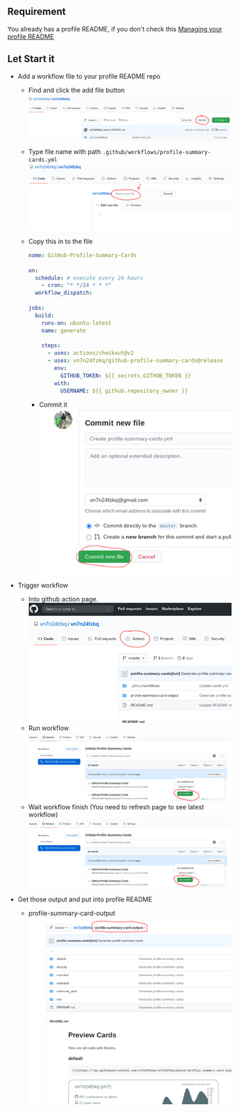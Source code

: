 ## Requirement

You already has a profile README, if you don't check this [Managing your profile README
](https://docs.github.com/en/github/setting-up-and-managing-your-github-profile/managing-your-profile-readme)

## Let Start it

- Add a workflow file to your profile README repo

  - Find and click the add file button
    ![](./assets/where-is-add-file.png)
  - Type file name with path `.github/workflows/profile-summary-cards.yml`
    ![](./assets/type-file-name.png)
  - Copy this in to the file

    ```yml
    name: GitHub-Profile-Summary-Cards

    on:
      schedule: # execute every 24 hours
        - cron: "* */24 * * *"
      workflow_dispatch:

    jobs:
      build:
        runs-on: ubuntu-latest
        name: generate

        steps:
          - uses: actions/checkout@v2
          - uses: vn7n24fzkq/github-profile-summary-cards@release
            env:
              GITHUB_TOKEN: ${{ secrets.GITHUB_TOKEN }}
            with:
              USERNAME: ${{ github.repository_owner }}
    ```

    - Commit it
      ![](./assets/commit-file.png)

- Trigger workflow

  - Into github action page.
    ![](./assets/where-is-action.png)
  - Run workflow
    ![](./assets/run-workflow.png)
  - Wait workflow finish (You need to refresh page to see latest workflow)
    ![](./assets/run-workflow.png)

- Get those output and put into profile README
  - profile-summary-card-output
    ![](./assets/output.png)
